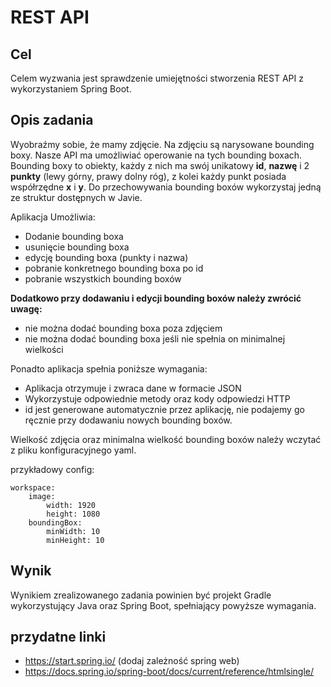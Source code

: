 # REST API

## Cel

Celem wyzwania jest sprawdzenie umiejętności stworzenia REST API z wykorzystaniem Spring Boot.

## Opis zadania

Wyobraźmy sobie, że mamy zdjęcie. Na zdjęciu są narysowane bounding boxy. Nasze API ma umożliwiać operowanie na tych bounding boxach. Bounding boxy to obiekty, każdy z nich ma swój unikatowy **id**, **nazwę** i 2 **punkty** (lewy górny, prawy dolny róg), z kolei każdy punkt posiada współrzędne **x** i **y**. Do przechowywania bounding boxów wykorzystaj jedną ze struktur dostępnych w Javie.

Aplikacja Umożliwia:

* Dodanie bounding boxa
* usunięcie bounding boxa
* edycję bounding boxa (punkty i nazwa)
* pobranie konkretnego bounding boxa po id
* pobranie wszystkich bounding boxów

**Dodatkowo przy dodawaniu i edycji bounding boxów należy zwrócić uwagę:**

* nie można dodać bounding boxa poza zdjęciem
* nie można dodać bounding boxa jeśli nie spełnia on minimalnej wielkości

Ponadto aplikacja spełnia poniższe wymagania:

* Aplikacja otrzymuje i zwraca dane w formacie JSON
* Wykorzystuje odpowiednie metody oraz kody odpowiedzi HTTP
* id jest generowane automatycznie przez aplikację, nie podajemy go ręcznie przy dodawaniu nowych bounding boxów.

Wielkość zdjęcia oraz minimalna wielkość bounding boxów należy wczytać z pliku konfiguracyjnego yaml.

przykładowy config:

```
workspace:
	image:
		width: 1920
		height: 1080
	boundingBox:
		minWidth: 10
		minHeight: 10
```

## Wynik

Wynikiem zrealizowanego zadania powinien być projekt Gradle wykorzystujący Java oraz Spring Boot, spełniający powyższe wymagania.

## przydatne linki

* https://start.spring.io/ (dodaj zależność spring web)
* https://docs.spring.io/spring-boot/docs/current/reference/htmlsingle/